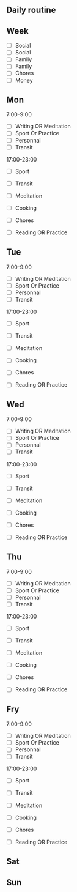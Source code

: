 ## Daily routine

## Week
- [ ] Social
- [ ] Social
- [ ] Family
- [ ] Family
- [ ] Chores
- [ ] Money

## Mon
7:00-9:00

- [ ] Writing OR Meditation
- [ ] Sport Or Practice
- [ ] Personnal
- [ ] Transit

17:00-23:00

- [ ] Sport
- [ ] Transit
- [ ] Meditation
- [ ] Cooking

- [ ] Chores
- [ ] Reading OR Practice

## Tue
7:00-9:00

- [ ] Writing OR Meditation
- [ ] Sport Or Practice
- [ ] Personnal
- [ ] Transit

17:00-23:00

- [ ] Sport
- [ ] Transit
- [ ] Meditation
- [ ] Cooking

- [ ] Chores
- [ ] Reading OR Practice

## Wed
7:00-9:00

- [ ] Writing OR Meditation
- [ ] Sport Or Practice
- [ ] Personnal
- [ ] Transit

17:00-23:00

- [ ] Sport
- [ ] Transit
- [ ] Meditation
- [ ] Cooking

- [ ] Chores
- [ ] Reading OR Practice

## Thu
7:00-9:00

- [ ] Writing OR Meditation
- [ ] Sport Or Practice
- [ ] Personnal
- [ ] Transit

17:00-23:00

- [ ] Sport
- [ ] Transit
- [ ] Meditation
- [ ] Cooking

- [ ] Chores
- [ ] Reading OR Practice

## Fry
7:00-9:00

- [ ] Writing OR Meditation
- [ ] Sport Or Practice
- [ ] Personnal
- [ ] Transit

17:00-23:00

- [ ] Sport
- [ ] Transit
- [ ] Meditation
- [ ] Cooking

- [ ] Chores
- [ ] Reading OR Practice

## Sat
## Sun

